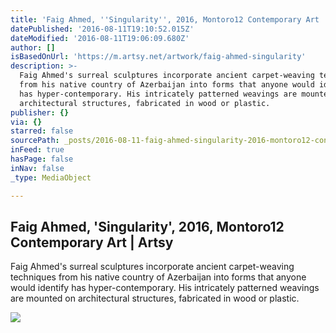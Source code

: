 ```yaml
---
title: 'Faig Ahmed, ''Singularity'', 2016, Montoro12 Contemporary Art | Artsy'
datePublished: '2016-08-11T19:10:52.015Z'
dateModified: '2016-08-11T19:06:09.680Z'
author: []
isBasedOnUrl: 'https://m.artsy.net/artwork/faig-ahmed-singularity'
description: >-
  Faig Ahmed's surreal sculptures incorporate ancient carpet-weaving techniques
  from his native country of Azerbaijan into forms that anyone would identify
  has hyper-contemporary. His intricately patterned weavings are mounted on
  architectural structures, fabricated in wood or plastic.
publisher: {}
via: {}
starred: false
sourcePath: _posts/2016-08-11-faig-ahmed-singularity-2016-montoro12-contemporary-art.md
inFeed: true
hasPage: false
inNav: false
_type: MediaObject

---
```

<article style=""><h1>Faig Ahmed, 'Singularity', 2016, Montoro12 Contemporary Art | Artsy</h1><p>Faig Ahmed's surreal sculptures incorporate ancient carpet-weaving techniques from his native country of Azerbaijan into forms that anyone would identify has hyper-contemporary. His intricately patterned weavings are mounted on architectural structures, fabricated in wood or plastic.</p><img src="https://d32dm0rphc51dk.cloudfront.net/g7F7AS2mHQsmVo1FgWeeKQ/large.jpg" /></article>